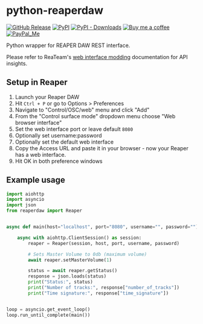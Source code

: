 # python-reaperdaw

[![GitHub Release][releases-shield]][releases]
[![PyPI][pypi-releases-shield]][pypi-releases]
[![PyPI - Downloads][pypi-downloads]][pypi-statistics]
[![Buy me a coffee][buy-me-a-coffee-shield]][buy-me-a-coffee]
[![PayPal_Me][paypal-me-shield]][paypal-me]

Python wrapper for REAPER DAW REST interface.

Please refer to ReaTeam's [web interface modding](https://github.com/ReaTeam/Doc/blob/master/web_interface_modding.md) documentation for API insights.

## Setup in Reaper

1. Launch your Reaper DAW
1. Hit `Ctrl + P` or go to Options > Preferences
1. Navigate to "Control/OSC/web" menu and click "Add"
1. From the "Control surface mode" dropdown menu choose "Web browser interface"
1. Set the web interface port or leave default `8080`
1. Optionally set username:password
1. Optionally set the default web interface
1. Copy the Access URL and paste it in your browser - now your Reaper has a web interface.
1. Hit OK in both preference windows

## Example usage

```python
import aiohttp
import asyncio
import json
from reaperdaw import Reaper


async def main(host="localhost", port="8080", username="", password=""):

    async with aiohttp.ClientSession() as session:
        reaper = Reaper(session, host, port, username, password)

        # Sets Master Volume to 0db (maximum volume)
        await reaper.setMasterVolume(1)

        status = await reaper.getStatus()
        response = json.loads(status)
        print("Status:", status)
        print("Number of tracks:", response["number_of_tracks"])
        print("Time signature:", response["time_signature"])


loop = asyncio.get_event_loop()
loop.run_until_complete(main())
```

[releases]: https://github.com/kubawolanin/python-reaperdaw/releases
[releases-shield]: https://img.shields.io/github/release/kubawolanin/python-reaperdaw.svg?style=popout
[pypi-releases]: https://pypi.org/project/python-reaperdaw/
[pypi-statistics]: https://pepy.tech/project/python-reaperdaw
[pypi-releases-shield]: https://img.shields.io/pypi/v/python-reaperdaw
[pypi-downloads]: https://pepy.tech/badge/python-reaperdaw/month
[buy-me-a-coffee-shield]: https://img.shields.io/static/v1.svg?label=%20&message=Buy%20me%20a%20coffee&color=6f4e37&logo=buy%20me%20a%20coffee&logoColor=white
[buy-me-a-coffee]: https://www.buymeacoffee.com/kubawolanin
[paypal-me-shield]: https://img.shields.io/static/v1.svg?label=%20&message=PayPal.Me&logo=paypal
[paypal-me]: https://www.paypal.me/kubawolanin
